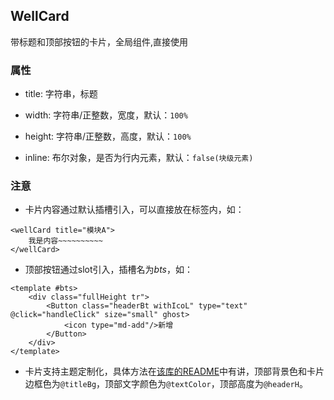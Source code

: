 ## WellCard

带标题和顶部按钮的卡片，全局组件,直接使用

### 属性

- title: 字符串，标题

- width: 字符串/正整数，宽度，默认：`100%`

- height: 字符串/正整数，高度，默认：`100%`

- inline: 布尔对象，是否为行内元素，默认：`false(块级元素)`

### 注意

- 卡片内容通过默认插槽引入，可以直接放在标签内，如：

```$xslt
<wellCard title="模块A">
    我是内容~~~~~~~~~~
</wellCard>
```

- 顶部按钮通过slot引入，插槽名为*bts*，如：

```$xslt
<template #bts>
    <div class="fullHeight tr">
        <Button class="headerBt withIcoL" type="text" @click="handleClick" size="small" ghost>
            <icon type="md-add"/>新增
        </Button>
    </div>
</template>
```

- 卡片支持主题定制化，具体方法在[该库的README](/README.md)中有讲，顶部背景色和卡片边框色为`@titleBg`，顶部文字颜色为`@textColor`，顶部高度为`@headerH`。
